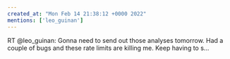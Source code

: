 ```yaml
---
created_at: "Mon Feb 14 21:38:12 +0000 2022"
mentions: ['leo_guinan']
---
```


RT @leo_guinan: Gonna need to send out those analyses tomorrow. Had a couple of bugs and these rate limits are killing me. Keep having to s…